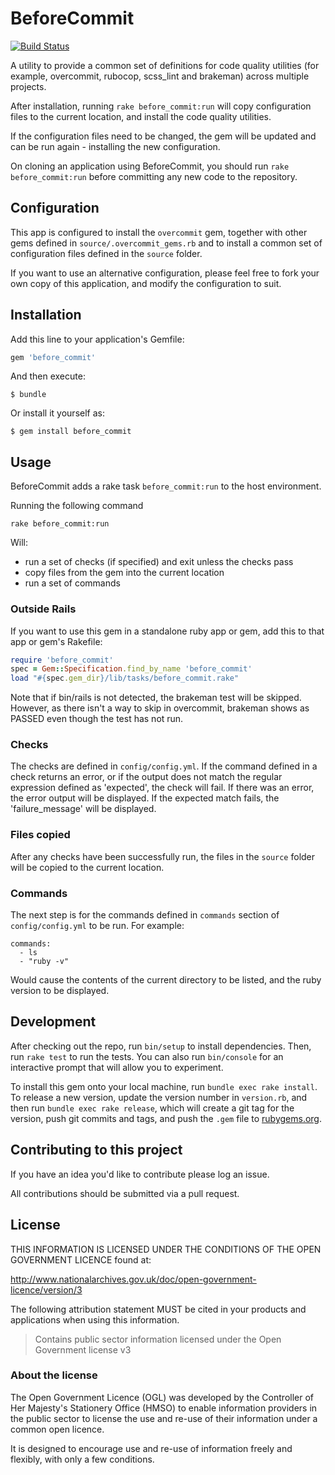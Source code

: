 # BeforeCommit

[![Build Status](https://travis-ci.org/EnvironmentAgency/before_commit.svg?branch=master)](https://travis-ci.org/EnvironmentAgency/before_commit)

A utility to provide a common set of definitions for code quality utilities
(for example, overcommit, rubocop, scss_lint and brakeman) across multiple
projects.

After installation, running `rake before_commit:run` will copy configuration
files to the current location, and install the code quality utilities.

If the configuration files need to be changed, the gem will be updated and
can be run again - installing the new configuration.

On cloning an application using BeforeCommit, you should run
`rake before_commit:run` before committing any new code to the repository.

## Configuration

This app is configured to install the `overcommit` gem, together with other
gems defined in `source/.overcommit_gems.rb` and to install a common set
of configuration files defined in the `source` folder.

If you want to use an alternative configuration, please feel free to fork
your own copy of this application, and modify the configuration to suit.

## Installation

Add this line to your application's Gemfile:

```ruby
gem 'before_commit'
```

And then execute:

    $ bundle

Or install it yourself as:

    $ gem install before_commit

## Usage

BeforeCommit adds a rake task `before_commit:run` to the host environment.

Running the following command

    rake before_commit:run

Will:
- run a set of checks (if specified) and exit unless the checks pass
- copy files from the gem into the current location
- run a set of commands

### Outside Rails

If you want to use this gem in a standalone ruby app or gem, add this to
that app or gem's Rakefile:

```ruby
require 'before_commit'
spec = Gem::Specification.find_by_name 'before_commit'
load "#{spec.gem_dir}/lib/tasks/before_commit.rake"
```

Note that if bin/rails is not detected, the brakeman test will be skipped.
However, as there isn't a way to skip in overcommit, brakeman shows as PASSED
even though the test has not run. 

### Checks

The checks are defined in `config/config.yml`. If the command defined in a
check returns an error, or if the output does not match the regular expression
defined as 'expected', the check will fail. If there was an error, the error
output will be displayed. If the expected match fails, the 'failure_message'
will be displayed.

### Files copied

After any checks have been successfully run, the files in the `source` folder
will be copied to the current location.

### Commands

The next step is for the commands defined in `commands` section of
`config/config.yml` to be run. For example:

    commands:
      - ls
      - "ruby -v"

Would cause the contents of the current directory to be listed, and the ruby
version to be displayed.

## Development

After checking out the repo, run `bin/setup` to install dependencies.
Then, run `rake test` to run the tests. You can also run `bin/console`
for an interactive prompt that will allow you to experiment.

To install this gem onto your local machine, run `bundle exec rake install`.
To release a new version, update the version number in `version.rb`, and then
run `bundle exec rake release`, which will create a git tag for the version,
push git commits and tags, and push the `.gem` file
to [rubygems.org](https://rubygems.org).

## Contributing to this project

If you have an idea you'd like to contribute please log an issue.

All contributions should be submitted via a pull request.

## License

THIS INFORMATION IS LICENSED UNDER THE CONDITIONS OF THE OPEN GOVERNMENT LICENCE found at:

http://www.nationalarchives.gov.uk/doc/open-government-licence/version/3

The following attribution statement MUST be cited in your products and applications when using this information.

> Contains public sector information licensed under the Open Government license v3

### About the license

The Open Government Licence (OGL) was developed by the Controller of Her Majesty's Stationery Office (HMSO) to enable information providers in the public sector to license the use and re-use of their information under a common open licence.

It is designed to encourage use and re-use of information freely and flexibly, with only a few conditions.

